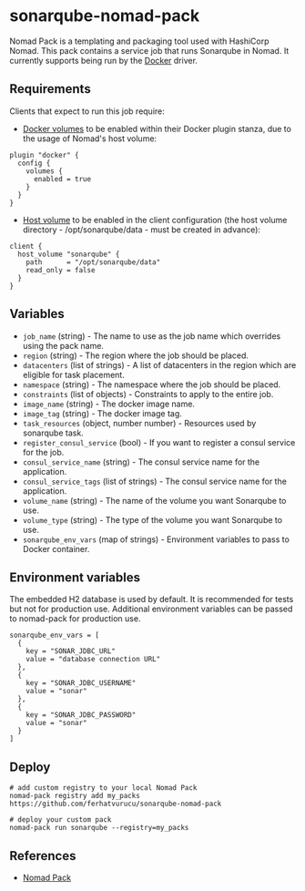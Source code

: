 # sonarqube-nomad-pack

Nomad Pack is a templating and packaging tool used with HashiCorp Nomad. This pack contains a service job that runs Sonarqube in Nomad. It currently supports being run by the [Docker](https://www.nomadproject.io/docs/drivers/docker) driver.

## Requirements

Clients that expect to run this job require:
- [Docker volumes](https://www.nomadproject.io/docs/drivers/docker "Docker volumes") to be enabled within their Docker plugin stanza, due to the usage of Nomad's host volume:
```hcl
plugin "docker" {
  config {
    volumes {
      enabled = true
    }
  }
}
```

- [Host volume](https://www.nomadproject.io/docs/configuration/client#host_volume-stanza "Host volume") to be enabled in the client configuration (the host volume directory - /opt/sonarqube/data - must be created in advance):
```hcl
client {
  host_volume "sonarqube" {
    path      = "/opt/sonarqube/data"
    read_only = false
  }
}
```

## Variables

- `job_name` (string) - The name to use as the job name which overrides using the pack name.
- `region` (string) - The region where the job should be placed.
- `datacenters` (list of strings) - A list of datacenters in the region which are eligible for task placement.
- `namespace` (string) - The namespace where the job should be placed.
- `constraints` (list of objects) - Constraints to apply to the entire job.
- `image_name` (string) - The docker image name.
- `image_tag` (string) - The docker image tag.
- `task_resources` (object, number number) - Resources used by sonarqube task.
- `register_consul_service` (bool) - If you want to register a consul service for the job.
- `consul_service_name` (string) - The consul service name for the application.
- `consul_service_tags` (list of strings) - The consul service name for the application.
- `volume_name` (string) - The name of the volume you want Sonarqube to use.
- `volume_type` (string) - The type of the volume you want Sonarqube to use.
- `sonarqube_env_vars` (map of strings) - Environment variables to pass to Docker container.

## Environment variables

The embedded H2 database is used by default. It is recommended for tests but not for production use. Additional environment variables can be passed to nomad-pack for production use.

```
sonarqube_env_vars = [
  {
    key = "SONAR_JDBC_URL"
    value = "database connection URL"
  },
  {
    key = "SONAR_JDBC_USERNAME"
    value = "sonar"
  },
  {
    key = "SONAR_JDBC_PASSWORD"
    value = "sonar"
  }
]
```

## Deploy

```
# add custom registry to your local Nomad Pack
nomad-pack registry add my_packs https://github.com/ferhatvurucu/sonarqube-nomad-pack

# deploy your custom pack
nomad-pack run sonarqube --registry=my_packs
```

## References

- [Nomad Pack](https://learn.hashicorp.com/collections/nomad/nomad-pack)
